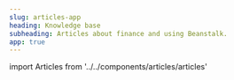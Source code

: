 ```yaml
---
slug: articles-app
heading: Knowledge base
subheading: Articles about finance and using Beanstalk.
app: true
---
```

import Articles from '../../components/articles/articles'

<Articles/>